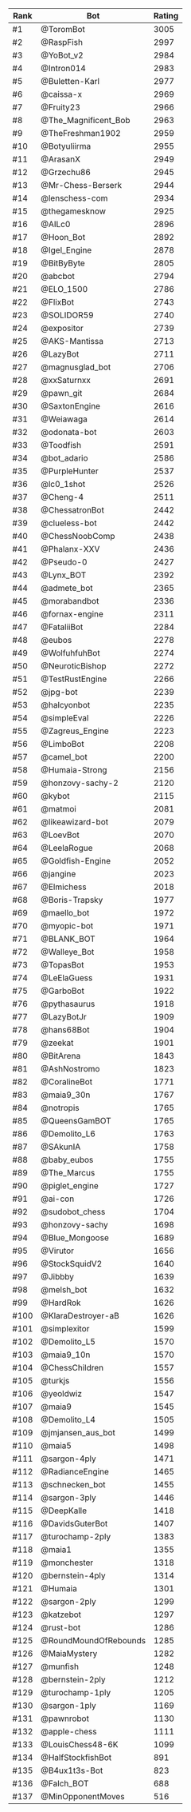 Rank|Bot|Rating
---|---|---
#1|@ToromBot|3005
#2|@RaspFish|2997
#3|@YoBot_v2|2984
#4|@Intron014|2983
#5|@Buletten-Karl|2977
#6|@caissa-x|2969
#7|@Fruity23|2966
#8|@The_Magnificent_Bob|2963
#9|@TheFreshman1902|2959
#10|@Botyuliirma|2955
#11|@ArasanX|2949
#12|@Grzechu86|2945
#13|@Mr-Chess-Berserk|2944
#14|@lenschess-com|2934
#15|@thegamesknow|2925
#16|@AILc0|2896
#17|@Hoon_Bot|2892
#18|@Igel_Engine|2878
#19|@BitByByte|2805
#20|@abcbot|2794
#21|@ELO_1500|2786
#22|@FlixBot|2743
#23|@SOLIDOR59|2740
#24|@expositor|2739
#25|@AKS-Mantissa|2713
#26|@LazyBot|2711
#27|@magnusglad_bot|2706
#28|@xxSaturnxx|2691
#29|@pawn_git|2684
#30|@SaxtonEngine|2616
#31|@Weiawaga|2614
#32|@odonata-bot|2603
#33|@Toodfish|2591
#34|@bot_adario|2586
#35|@PurpleHunter|2537
#36|@lc0_1shot|2526
#37|@Cheng-4|2511
#38|@ChessatronBot|2442
#39|@clueless-bot|2442
#40|@ChessNoobComp|2438
#41|@Phalanx-XXV|2436
#42|@Pseudo-0|2427
#43|@Lynx_BOT|2392
#44|@admete_bot|2365
#45|@morabandbot|2336
#46|@fornax-engine|2311
#47|@FataliiBot|2284
#48|@eubos|2278
#49|@WolfuhfuhBot|2274
#50|@NeuroticBishop|2272
#51|@TestRustEngine|2266
#52|@jpg-bot|2239
#53|@halcyonbot|2235
#54|@simpleEval|2226
#55|@Zagreus_Engine|2223
#56|@LimboBot|2208
#57|@camel_bot|2200
#58|@Humaia-Strong|2156
#59|@honzovy-sachy-2|2120
#60|@kybot|2115
#61|@matmoi|2081
#62|@likeawizard-bot|2079
#63|@LoevBot|2070
#64|@LeelaRogue|2068
#65|@Goldfish-Engine|2052
#66|@jangine|2023
#67|@Elmichess|2018
#68|@Boris-Trapsky|1977
#69|@maello_bot|1972
#70|@myopic-bot|1971
#71|@BLANK_BOT|1964
#72|@Walleye_Bot|1958
#73|@TopasBot|1953
#74|@LeElaGuess|1931
#75|@GarboBot|1922
#76|@pythasaurus|1918
#77|@LazyBotJr|1909
#78|@hans68Bot|1904
#79|@zeekat|1901
#80|@BitArena|1843
#81|@AshNostromo|1823
#82|@CoralineBot|1771
#83|@maia9_30n|1767
#84|@notropis|1765
#85|@QueensGamBOT|1765
#86|@Demolito_L6|1763
#87|@SAkunIA|1758
#88|@baby_eubos|1755
#89|@The_Marcus|1755
#90|@piglet_engine|1727
#91|@ai-con|1726
#92|@sudobot_chess|1704
#93|@honzovy-sachy|1698
#94|@Blue_Mongoose|1689
#95|@Virutor|1656
#96|@StockSquidV2|1640
#97|@Jibbby|1639
#98|@melsh_bot|1632
#99|@HardRok|1626
#100|@KlaraDestroyer-aB|1626
#101|@simplexitor|1599
#102|@Demolito_L5|1570
#103|@maia9_10n|1570
#104|@ChessChildren|1557
#105|@turkjs|1556
#106|@yeoldwiz|1547
#107|@maia9|1545
#108|@Demolito_L4|1505
#109|@jmjansen_aus_bot|1499
#110|@maia5|1498
#111|@sargon-4ply|1471
#112|@RadianceEngine|1465
#113|@schnecken_bot|1455
#114|@sargon-3ply|1446
#115|@DeepKalle|1418
#116|@DavidsGuterBot|1407
#117|@turochamp-2ply|1383
#118|@maia1|1355
#119|@monchester|1318
#120|@bernstein-4ply|1314
#121|@Humaia|1301
#122|@sargon-2ply|1299
#123|@katzebot|1297
#124|@rust-bot|1286
#125|@RoundMoundOfRebounds|1285
#126|@MaiaMystery|1282
#127|@munfish|1248
#128|@bernstein-2ply|1212
#129|@turochamp-1ply|1205
#130|@sargon-1ply|1169
#131|@pawnrobot|1130
#132|@apple-chess|1111
#133|@LouisChess48-6K|1099
#134|@HalfStockfishBot|891
#135|@B4ux1t3s-Bot|823
#136|@Falch_BOT|688
#137|@MinOpponentMoves|516
